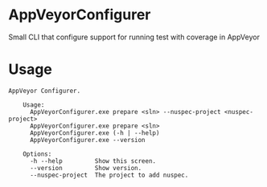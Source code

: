 # AppVeyorConfigurer

Small CLI that configure support for running test with coverage in AppVeyor

# Usage
````
AppVeyor Configurer.

    Usage:
      AppVeyorConfigurer.exe prepare <sln> --nuspec-project <nuspec-project>
      AppVeyorConfigurer.exe prepare <sln>
      AppVeyorConfigurer.exe (-h | --help)
      AppVeyorConfigurer.exe --version

    Options:
      -h --help         Show this screen.
      --version         Show version.
      --nuspec-project  The project to add nuspec.
````

